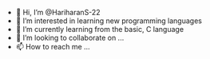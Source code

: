 - 👋 Hi, I’m @HariharanS-22
- 👀 I’m interested in learning new programming languages
- 🌱 I’m currently learning from the basic, C language
- 💞️ I’m looking to collaborate on ...
- 📫 How to reach me ...

<!---
HariharanS-22/HariharanS-22 is a ✨ special ✨ repository because its `README.md` (this file) appears on your GitHub profile.
You can click the Preview link to take a look at your changes.
--->
